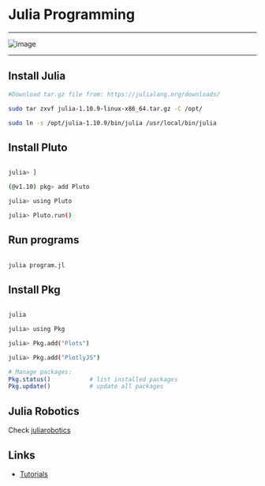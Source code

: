 # Julia Programming
---
![image](https://github.com/user-attachments/assets/8ffcfbac-0f6f-4adc-8e2c-91071ca15f49)


---

## Install Julia

```bash
#Download tar.gz file from: https://julialang.org/downloads/

sudo tar zxvf julia-1.10.9-linux-x86_64.tar.gz -C /opt/

sudo ln -s /opt/julia-1.10.9/bin/julia /usr/local/bin/julia

```

## Install Pluto

```bash

julia> ]

(@v1.10) pkg> add Pluto

julia> using Pluto

julia> Pluto.run()

```

## Run programs


```bash

julia program.jl

```

## Install Pkg

```bash

julia

julia> using Pkg

julia> Pkg.add("Plots")

julia> Pkg.add("PlotlyJS")

# Manage packages:
Pkg.status()           # list installed packages
Pkg.update()           # update all packages

```
## Julia Robotics

Check [juliarobotics](https://juliarobotics.org/)

## Links

- [Tutorials](https://julialang.org/learning/tutorials/)
